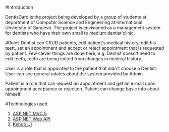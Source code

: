 #Introduction

DentisCard is the project being developed by a group of students at department of Computer Science and Engineering at International Unviersity of Sarajevo.
The project is envisioned as a management system for dentists who have their own small to medium dentist clinic. 

#Roles
Dentist can CRUD patients, edit patient's medical history, edit his teett, set an appointment and accept or reject appointment that is requested by patient. Few clever things are done here, e.g. Dentist doesn't need to edit teeth, teeth are being edited from changes in medical history.

User is a role that is appointed to the patient that didn't choose a Dentist. User can see general udates about the system provided by Admin

Patient is a role that can request an appointment and get an e-mail upon appointment acceptance or rejection. Patient can change basic info about himself.

#Technologies used
1. <a href="https://www.asp.net/mvc/mvc5">ASP.NET MVC 5</a>
2. <a href="https://www.asp.net/web-api">ASP.NET Web API</a>
3. <a href="http://www.telerik.com/kendo-ui">Kendo UI</a>


